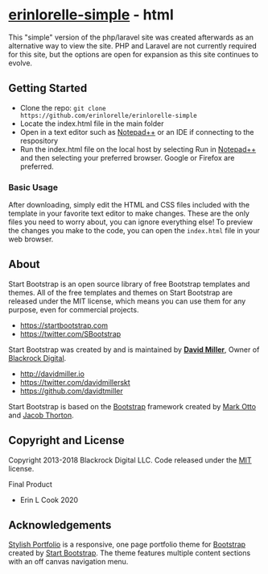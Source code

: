 # [erinlorelle-simple](https://github.com/erinlorelle/erinlorelle-simple) - html
This "simple" version of the php/laravel site was created afterwards as an alternative way to view the site.  PHP and Laravel are not currently required for this site, but the options are open for expansion as this site continues to evolve.

## Getting Started
* Clone the repo: `git clone https://github.com/erinlorelle/erinlorelle-simple`
* Locate the index.html file in the main folder
* Open in a text editor such as [Notepad++](https://notepad-plus-plus.org/) or an IDE if connecting to the respository
* Run the index.html file on the local host by selecting Run in [Notepad++](https://notepad-plus-plus.org/) and then selecting your preferred browser.  Google or Firefox are preferred.


### Basic Usage

After downloading, simply edit the HTML and CSS files included with the template in your favorite text editor to make changes. These are the only files you need to worry about, you can ignore everything else! To preview the changes you make to the code, you can open the `index.html` file in your web browser.

## About

Start Bootstrap is an open source library of free Bootstrap templates and themes. All of the free templates and themes on Start Bootstrap are released under the MIT license, which means you can use them for any purpose, even for commercial projects.

* https://startbootstrap.com
* https://twitter.com/SBootstrap

Start Bootstrap was created by and is maintained by **[David Miller](http://davidmiller.io/)**, Owner of [Blackrock Digital](http://blackrockdigital.io/).

* http://davidmiller.io
* https://twitter.com/davidmillerskt
* https://github.com/davidtmiller

Start Bootstrap is based on the [Bootstrap](http://getbootstrap.com/) framework created by [Mark Otto](https://twitter.com/mdo) and [Jacob Thorton](https://twitter.com/fat).

## Copyright and License

Copyright 2013-2018 Blackrock Digital LLC. Code released under the [MIT](https://github.com/BlackrockDigital/startbootstrap-stylish-portfolio/blob/gh-pages/LICENSE) license.

Final Product
* Erin L Cook 2020

## Acknowledgements
[Stylish Portfolio](http://startbootstrap.com/template-overviews/stylish-portfolio/) is a responsive, one page portfolio theme for [Bootstrap](http://getbootstrap.com/) created by [Start Bootstrap](http://startbootstrap.com/). The theme features multiple content sections with an off canvas navigation menu.

